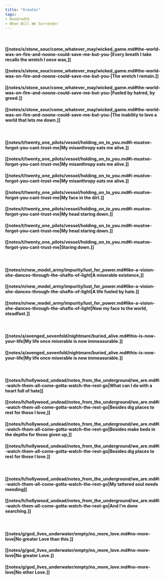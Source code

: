 ```yaml
---
title: "Greater"
tags:
- Hundredth
- When Will We Surrender
---
```

&nbsp;
#### [[notes/s/stone_sour/come_whatever_may/wicked_game.md#the-world-was-on-fire-and-noone-could-save-me-but-you-|Every breath I take recalls the wretch I once was,]]
#### [[notes/s/stone_sour/come_whatever_may/wicked_game.md#the-world-was-on-fire-and-noone-could-save-me-but-you-|The wretch I remain.]]
#### [[notes/s/stone_sour/come_whatever_may/wicked_game.md#the-world-was-on-fire-and-noone-could-save-me-but-you-|Fueled by hatred, by greed.]]
#### [[notes/s/stone_sour/come_whatever_may/wicked_game.md#the-world-was-on-fire-and-noone-could-save-me-but-you-|The inability to love a world that lets me down.]]
&nbsp;
#### [[notes/t/twenty_one_pilots/vessel/holding_on_to_you.md#i-mustve-forgot-you-cant-trust-me|My misanthropy eats me alive.]]
#### [[notes/t/twenty_one_pilots/vessel/holding_on_to_you.md#i-mustve-forgot-you-cant-trust-me|My misanthropy eats me alive.]]
#### [[notes/t/twenty_one_pilots/vessel/holding_on_to_you.md#i-mustve-forgot-you-cant-trust-me|My misanthropy eats me alive.]]
#### [[notes/t/twenty_one_pilots/vessel/holding_on_to_you.md#i-mustve-forgot-you-cant-trust-me|My face in the dirt.]]
#### [[notes/t/twenty_one_pilots/vessel/holding_on_to_you.md#i-mustve-forgot-you-cant-trust-me|My head staring down.]]
#### [[notes/t/twenty_one_pilots/vessel/holding_on_to_you.md#i-mustve-forgot-you-cant-trust-me|My head staring down.]]
#### [[notes/t/twenty_one_pilots/vessel/holding_on_to_you.md#i-mustve-forgot-you-cant-trust-me|Staring down.]]
&nbsp;
#### [[notes/n/new_model_army/impurity/lust_for_power.md#like-a-vision-she-dances-through-the-shafts-of-light|A miserable existence,]]
#### [[notes/n/new_model_army/impurity/lust_for_power.md#like-a-vision-she-dances-through-the-shafts-of-light|A life fueled by hate.]]
#### [[notes/n/new_model_army/impurity/lust_for_power.md#like-a-vision-she-dances-through-the-shafts-of-light|Now my face to the world, steadfast.]]
&nbsp;
#### [[notes/a/avenged_sevenfold/nightmare/buried_alive.md#this-is-now-your-life|My life once miserable is now immeasurable.]]
#### [[notes/a/avenged_sevenfold/nightmare/buried_alive.md#this-is-now-your-life|My life once miserable is now immeasurable.]]
&nbsp;
#### [[notes/h/hollywood_undead/notes_from_the_underground/we_are.md#i-watch-them-all-come-gotta-watch-the-rest-go|What can I do with a heart full of hate]]
#### [[notes/h/hollywood_undead/notes_from_the_underground/we_are.md#i-watch-them-all-come-gotta-watch-the-rest-go|Besides dig places to rest for those I love,]]
#### [[notes/h/hollywood_undead/notes_from_the_underground/we_are.md#i-watch-them-all-come-gotta-watch-the-rest-go|Besides make beds in the depths for those given up,]]
#### [[notes/h/hollywood_undead/notes_from_the_underground/we_are.md#i-watch-them-all-come-gotta-watch-the-rest-go|Besides dig places to rest for those I love.]]
&nbsp;
#### [[notes/h/hollywood_undead/notes_from_the_underground/we_are.md#i-watch-them-all-come-gotta-watch-the-rest-go|My tattered soul needs mending]]
#### [[notes/h/hollywood_undead/notes_from_the_underground/we_are.md#i-watch-them-all-come-gotta-watch-the-rest-go|And I'm done searching.]]
&nbsp;
#### [[notes/g/god_lives_underwater/empty/no_more_love.md#no-more-love|No greater Love than this.]]
#### [[notes/g/god_lives_underwater/empty/no_more_love.md#no-more-love|No greater Love.]]
#### [[notes/g/god_lives_underwater/empty/no_more_love.md#no-more-love|No other Love.]]
